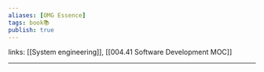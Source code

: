 ```yaml
---
aliases: [OMG Essence]
tags: book📚
publish: true
---
```

links: [[System engineering]], [[004.41 Software Development MOC]]

---
